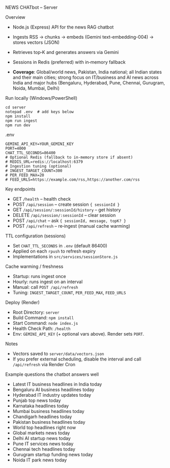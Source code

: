 NEWS CHATbot – Server

Overview

- Node.js (Express) API for the news RAG chatbot
- Ingests RSS → chunks → embeds (Gemini text-embedding-004) → stores vectors (JSON)
- Retrieves top‑K and generates answers via Gemini
- Sessions in Redis (preferred) with in‑memory fallback

- **Coverage**: Global/world news, Pakistan, India national; all Indian states and their main cities; strong focus on IT/business and AI news across India and major hubs (Bengaluru, Hyderabad, Pune, Chennai, Gurugram, Noida, Mumbai, Delhi)

Run locally (Windows/PowerShell)

```
cd server
notepad .env  # add keys below
npm install
npm run ingest
npm run dev
```

.env

```
GEMINI_API_KEY=YOUR_GEMINI_KEY
PORT=4000
CHAT_TTL_SECONDS=86400
# Optional Redis (fallback to in‑memory store if absent)
# REDIS_URL=redis://localhost:6379
# Ingestion tuning (optional)
# INGEST_TARGET_COUNT=300
# PER_FEED_MAX=20
# FEED_URLS=https://example.com/rss,https://another.com/rss
```

Key endpoints

- GET `/health` – health check
- POST `/api/session` – create session `{ sessionId }`
- GET `/api/session/:sessionId/history` – get history
- DELETE `/api/session/:sessionId` – clear session
- POST `/api/chat` – ask `{ sessionId, message, topK? }`
- POST `/api/refresh` – re‑ingest (manual cache warming)

TTL configuration (sessions)

- Set `CHAT_TTL_SECONDS` in `.env` (default 86400)
- Applied on each `rpush` to refresh expiry
- Implementations in `src/services/sessionStore.js`

Cache warming / freshness

- Startup: runs ingest once
- Hourly: runs ingest on an interval
- Manual: call `POST /api/refresh`
- Tuning: `INGEST_TARGET_COUNT`, `PER_FEED_MAX`, `FEED_URLS`

Deploy (Render)

- Root Directory: `server`
- Build Command: `npm install`
- Start Command: `node index.js`
- Health Check Path: `/health`
- Env: `GEMINI_API_KEY` (+ optional vars above). Render sets `PORT`.

Notes

- Vectors saved to `server/data/vectors.json`
- If you prefer external scheduling, disable the interval and call `/api/refresh` via Render Cron

Example questions the chatbot answers well

- Latest IT business headlines in India today
- Bengaluru AI business headlines today
- Hyderabad IT industry updates today
- Punjab top news today
- Karnataka headlines today
- Mumbai business headlines today
- Chandigarh headlines today
- Pakistan business headlines today
- World top headlines right now
- Global markets news today
- Delhi AI startup news today
- Pune IT services news today
- Chennai tech headlines today
- Gurugram startup funding news today
- Noida IT park news today
